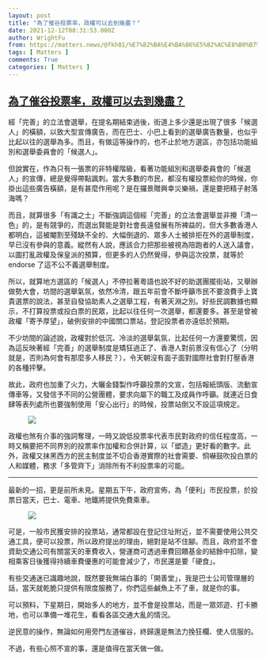 ```yaml
---
layout: post
title: "為了催谷投票率，政權可以去到幾盡？"
date: 2021-12-12T08:31:53.000Z
author: WrightFu
from: https://matters.news/@fkh01/%E7%82%BA%E4%BA%86%E5%82%AC%E8%B0%B7%E6%8A%95%E7%A5%A8%E7%8E%87-%E6%94%BF%E6%AC%8A%E5%8F%AF%E4%BB%A5%E5%8E%BB%E5%88%B0%E5%B9%BE%E7%9B%A1-bafyreibtahrxwcg6oq4sok765537enhk5olyxeaquowv3x72nvqxuidd44
tags: [ Matters ]
comments: True
categories: [ Matters ]
---
```

<!--1639297913000-->
[為了催谷投票率，政權可以去到幾盡？](https://matters.news/@fkh01/%E7%82%BA%E4%BA%86%E5%82%AC%E8%B0%B7%E6%8A%95%E7%A5%A8%E7%8E%87-%E6%94%BF%E6%AC%8A%E5%8F%AF%E4%BB%A5%E5%8E%BB%E5%88%B0%E5%B9%BE%E7%9B%A1-bafyreibtahrxwcg6oq4sok765537enhk5olyxeaquowv3x72nvqxuidd44)
------

<div>
<p>經「完善」的立法會選舉，在提名期結束過後，街道上多少還是出現了很多「候選人」的橫額，以致大型宣傳廣告，而在巴士、小巴上看到的選舉廣告數量，也似乎比起以往的選舉為多。而且，有做這等操作的，也不止於地方選區，亦包括功能組別和選舉委員會的「候選人」。</p><p>但說實在，作為只有一張票的非特權階級，看著功能組別和選舉委員會的「候選人」的宣傳，總是覺得帶點諷刺。當大多數的市民，都沒有權投票給你的時候，你掛出這些廣告橫額，是有甚麼作用呢？是在攞景贈興幸災樂禍，還是要把精子射落海嗎？</p><p>而且，就算很多「有識之士」不斷強調這個經「完善」的立法會選舉並非攪「清一色」的，是有競爭的，而選出賢能是對社會長遠發展有所裨益的，但大多數香港人都明白，這被閹割至殘缺不全的、大幅倒退的、眾多人士被排拒在外的選舉制度，早已沒有參與的意義。縱然有人說，應該合力把那些被視為陪跑者的人送入議會，以圖打亂政權及保皇派的預算，但更多的人仍然覺得，參與這次投票，就等於 endorse 了這不公不義選舉制度。</p><p>所以，就算地方選區的「候選人」不停拉著粵語也說不好的助選團擺街站，又舉辦做勢大會，坊間的選舉氣氛，依然冷清，跟五年前會不斷呼籲市民不要浪費手上寶貴選票的說法，甚至自發協助素人之選舉工程，有著天淵之別。好些民調數據也顯示，不打算投票或投白票的民眾，比起以往任何一次選舉，都還要多。甚至是曾被政權「寄予厚望」，破例安排的中國關口票站，登記投票者亦遠低於預期。</p><p>不少坊間的論述說，政權對於低沉、冷淡的選舉氣氛，比起任何一方還要驚慌，因為這反映著經「完善」的選舉制度是矯狂過正了、香港人對前景沒有信心了（分明就是，否則為何會有那麼多人移民？），令天朝沒有面子面對國際社會對打壓香港的各種抨擊。</p><p>故此，政府也加重了火力，大曬金錢製作呼籲投票的文宣，包括報紙頭版、流動宣傳車等，又發信予不同的公營團體，要求向屬下的職工及成員作呼籲。就連近日食肆等表列處所也要強制使用「安心出行」的時候，投票站倒又不設這項規定。</p><figure class="image"><img src="https://assets.matters.news/embed/c6bc7db0-6464-4032-ad59-f99650e4f3b8.jpeg" data-asset-id="c6bc7db0-6464-4032-ad59-f99650e4f3b8" referrerpolicy="no-referrer"><figcaption><span></span></figcaption></figure><p>政權也煞有介事的強詞奪理，一時又說低投票率代表市民對政府的信任程度高，一時又稱要把不同界別的投票率作加權和合併計算，以「塑造」更好看的數字。此外，政權又抹黑西方的民主制度並不切合香港實際的社會需要、恫嚇鼓吹投白票的人和媒體，務求「多管齊下」消除所有不利投票率的可能。</p><hr><p>最新的一招，更是前所未見。星期五下午，政府宣佈，為「便利」市民投票，於投票日當天，巴士、電車、地鐵將提供免費乘車。</p><figure class="image"><img src="https://assets.matters.news/embed/a8d054b6-4e87-40a3-b4c4-ad8dd24d0b18.png" data-asset-id="a8d054b6-4e87-40a3-b4c4-ad8dd24d0b18" referrerpolicy="no-referrer"><figcaption><span></span></figcaption></figure><p>可是，一般市民獲安排的投票站，通常都設在登記住址附近，並不需要使用公共交通工具，便可以投票，所以政府提出的理由，絕對是站不住腳。而且，政府並不會資助交通公司有關當天的車費收入，營運商可透過車費回饋基金的結餘中扣除，變相乘客日後獲得持續車費優惠的可能會減少了，市民還是要「硬食」。</p><p>有些交通迷已識趣地說，既然要我無端白事的「開善堂」，我是巴士公司管理層的話，當天就乾脆只提供有限度服務了，你們這些鹹魚上不了車，就是你的事。</p><p>可以預料，下星期日，開始多人的地方，並不會是投票站，而是一眾郊遊、打卡勝地，也可以準備一堆花生，看看各區交通大亂的情況。</p><p>逆民意的操作，無論如何用旁門左道催谷，終歸還是無法力挽狂欄、使人信服的。</p><p>不過，有些心照不宣的事，還是值得在當天做一做。</p>
</div>
